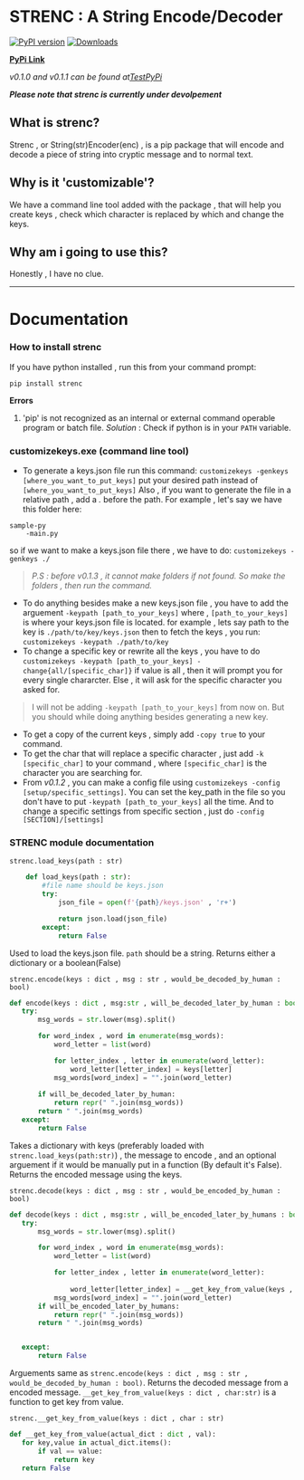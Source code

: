 # STRENC : A String Encode/Decoder
[![PyPI version](https://badge.fury.io/py/strenc.svg)](https://badge.fury.io/py/strenc) [![Downloads](https://pepy.tech/badge/strenc)](https://pepy.tech/project/strenc)


[**PyPi Link**](https://pypi.org/project/strenc/)



*v0.1.0 and v0.1.1 can be found at[TestPyPi](https://test.pypi.org/project/strenc/)*

***Please note that strenc is currently under devolpement***

## What is strenc?

Strenc , or String(str)Encoder(enc) , is a pip package that will encode and decode a piece of string into cryptic message and to normal text.

## Why is it 'customizable'?

We have a command line tool added with the package , that will help you create keys , check which character is replaced by which and change the keys.

## Why am i going to use this?
Honestly , I have no clue.

******

# Documentation
### How to install strenc
If you have python installed , run this from your command prompt:
```batch 
pip install strenc
```

**Errors**

1. 'pip' is not recognized as an internal or external command operable program or batch file.
*Solution* : Check if python is in your ```PATH``` variable.



### customizekeys.exe (command line tool)

- To generate a keys.json file run this command:
    ```customizekeys -genkeys [where_you_want_to_put_keys]```
put your desired path instead of ```[where_you_want_to_put_keys]```
Also , if you want to generate the file in a relative path , add a *.* before the path.
For example , let's say we have this folder here:
```
sample-py
    -main.py
```

so if we want to make a keys.json file there , we have to do:
```customizekeys -genkeys ./```




>*P.S : before v0.1.3 , it cannot make folders if not found. So make the folders , then run the command.*    
- To do anything besides make a new keys.json file , you have to add the arguement ```-keypath [path_to_your_keys]```
where , ```[path_to_your_keys]``` is where your keys.json file is located.
for example , lets say path to the key is ```./path/to/key/keys.json```
then to fetch the keys , you run:
    ```customizekeys -keypath ./path/to/key```
- To change a specific key or rewrite all the keys , you have to do ```customizekeys -keypath [path_to_your_keys] -change{all/[specific_char]}```
if value is all , then it will prompt you for every single chararcter. Else , it will ask for the specific character you asked for.
>I will not be adding ```-keypath [path_to_your_keys]``` from now on. But you should while doing anything besides generating a new key.
- To get a copy of the current keys , simply add ```-copy true``` to your command.
- To get the char that will replace a specific character , just add ```-k [specific_char]``` to your command , where ```[specific_char]``` is the character you are searching for.
- From *v0.1.2* , you can make a config file using ```customizekeys -config [setup/specific_settings]```. You can set the key_path in the file so you don't have to put ```-keypath [path_to_your_keys]``` all the time. And to change a specific settings from specific section , just do ```-config [SECTION]/[settings]``` 
### STRENC module documentation

```strenc.load_keys(path : str)```

```python
    def load_keys(path : str):
        #file name should be keys.json
        try:
            json_file = open(f'{path}/keys.json' , 'r+')

            return json.load(json_file)
        except:
            return False 
 ```
 Used to load the keys.json file. ```path``` should be a string. Returns either a dictionary or a boolean(False)

 ```strenc.encode(keys : dict , msg : str , would_be_decoded_by_human : bool) ```

 ```python
 def encode(keys : dict , msg:str , will_be_decoded_later_by_human : bool = False):
    try:
        msg_words = str.lower(msg).split()

        for word_index , word in enumerate(msg_words):
            word_letter = list(word)

            for letter_index , letter in enumerate(word_letter):
                word_letter[letter_index] = keys[letter]
            msg_words[word_index] = "".join(word_letter)
        
        if will_be_decoded_later_by_human:
            return repr(" ".join(msg_words))
        return " ".join(msg_words)        
    except:
        return False
 ```
 Takes a dictionary with keys (preferably loaded with ```strenc.load_keys(path:str)```) , the message to encode , and an optional arguement if it would be manually put in a function (By default it's False).
 Returns the encoded message using the keys.

 ```strenc.decode(keys : dict , msg : str , would_be_encoded_by_human : bool)```

 ```python
 def decode(keys : dict , msg:str , will_be_encoded_later_by_humans : bool = False):
    try:
        msg_words = str.lower(msg).split()

        for word_index , word in enumerate(msg_words):
            word_letter = list(word)

            for letter_index , letter in enumerate(word_letter):
                
                word_letter[letter_index] = __get_key_from_value(keys , letter)
            msg_words[word_index] = "".join(word_letter)
        if will_be_encoded_later_by_humans:
            return repr(" ".join(msg_words))
        return " ".join(msg_words)


    except:
        return False 

 ```
 Arguements same as ```strenc.encode(keys : dict , msg : str , would_be_decoded_by_human : bool)```. Returns the decoded message from a encoded message. ```__get_key_from_value(keys : dict , char:str)``` is a function to get key from value.


 ```strenc.__get_key_from_value(keys : dict , char : str)```

 ```python
 def __get_key_from_value(actual_dict : dict , val):
    for key,value in actual_dict.items():
        if val == value:
            return key
    return False                

 ```        

